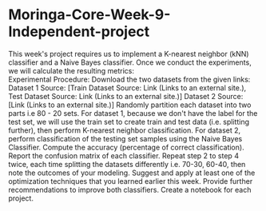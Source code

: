 # Moringa-Core-Week-9-Independent-project
This week's project requires us to implement a K-nearest neighbor (kNN) classifier  and a Naive Bayes classifier. Once we conduct the experiments, we will calculate the resulting metrics:  
Experimental Procedure:  Download the two datasets from the given links: Dataset 1 Source: [Train Dataset Source: Link (Links to an external site.), Test Dataset Source: Link (Links to an external site.)] Dataset 2 Source: [Link (Links to an external site.)] 
Randomly partition each dataset into two parts i.e 80 - 20  sets. For dataset 1, because we don't have the label for the test set, we will use the train set to create train and test data (i.e. splitting further), then perform K-nearest neighbor classification. For dataset 2, perform classification of the testing set samples using the Naive Bayes Classifier. Compute the accuracy (percentage of correct classification). Report the confusion matrix of each classifier. Repeat step 2 to step 4 twice, each time splitting the datasets differently i.e. 70-30, 60-40, then note the outcomes of your modeling. Suggest and apply at least one of the optimization techniques that you learned earlier this week. Provide further recommendations to improve both classifiers. 
Create a notebook for each project.  
